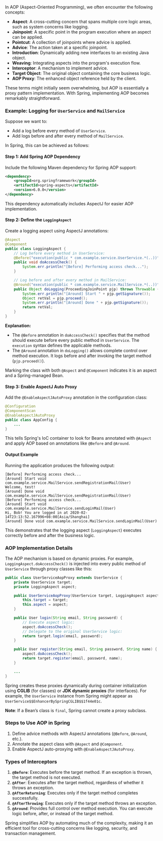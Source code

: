 
In AOP (Aspect-Oriented Programming), we often encounter the following concepts:

- **Aspect**: A cross-cutting concern that spans multiple core logic areas, such as system concerns like logging.
- **Joinpoint**: A specific point in the program execution where an aspect can be applied.
- **Pointcut**: A collection of joinpoints where advice is applied.
- **Advice**: The action taken at a specific joinpoint.
- **Introduction**: Dynamically adding new interfaces to an existing Java object.
- **Weaving**: Integrating aspects into the program's execution flow.
- **Interceptor**: A mechanism to implement advice.
- **Target Object**: The original object containing the core business logic.
- **AOP Proxy**: The enhanced object reference held by the client.

These terms might initially seem overwhelming, but AOP is essentially a proxy pattern implementation. With Spring, implementing AOP becomes remarkably straightforward.

### Example: Logging for `UserService` and `MailService`

Suppose we want to:

- Add a log before every method of `UserService`.
- Add logs before and after every method of `MailService`.

In Spring, this can be achieved as follows:

#### Step 1: Add Spring AOP Dependency

Include the following Maven dependency for Spring AOP support:

```xml
<dependency>
    <groupId>org.springframework</groupId>
    <artifactId>spring-aspects</artifactId>
    <version>6.0.0</version>
</dependency>
```

This dependency automatically includes AspectJ for easier AOP implementation.

#### Step 2: Define the `LoggingAspect`

Create a logging aspect using AspectJ annotations:

```java
@Aspect
@Component
public class LoggingAspect {
    // Log before every method in UserService:
    @Before("execution(public * com.example.service.UserService.*(..))")
    public void doAccessCheck() {
        System.err.println("[Before] Performing access check...");
    }

    // Log before and after every method in MailService:
    @Around("execution(public * com.example.service.MailService.*(..))")
    public Object doLogging(ProceedingJoinPoint pjp) throws Throwable {
        System.err.println("[Around] Start " + pjp.getSignature());
        Object retVal = pjp.proceed();
        System.err.println("[Around] Done " + pjp.getSignature());
        return retVal;
    }
}
```

**Explanation:**

- The `@Before` annotation in `doAccessCheck()` specifies that the method should execute before every public method in `UserService`. The `execution` syntax defines the applicable methods.
- The `@Around` annotation in `doLogging()` allows complete control over method execution. It logs before and after invoking the target method (`pjp.proceed()`).

Marking the class with both `@Aspect` and `@Component` indicates it is an aspect and a Spring-managed Bean.

#### Step 3: Enable AspectJ Auto Proxy

Add the `@EnableAspectJAutoProxy` annotation in the configuration class:

```java
@Configuration
@ComponentScan
@EnableAspectJAutoProxy
public class AppConfig {
    ...
}
```

This tells Spring's IoC container to look for Beans annotated with `@Aspect` and apply AOP based on annotations like `@Before` and `@Around`.

#### Output Example

Running the application produces the following output:

```text
[Before] Performing access check...
[Around] Start void com.example.service.MailService.sendRegistrationMail(User)
Welcome, test!
[Around] Done void com.example.service.MailService.sendRegistrationMail(User)
[Before] Performing access check...
[Around] Start void com.example.service.MailService.sendLoginMail(User)
Hi, Bob! You are logged in at 2020-02-14T23:13:52.167996+08:00[Asia/Shanghai]
[Around] Done void com.example.service.MailService.sendLoginMail(User)
```

This demonstrates that the logging aspect (`LoggingAspect`) executes correctly before and after the business logic.

### AOP Implementation Details

The AOP mechanism is based on dynamic proxies. For example, `LoggingAspect.doAccessCheck()` is injected into every public method of `UserService` through proxy classes like this:

```java
public class UserServiceAopProxy extends UserService {
    private UserService target;
    private LoggingAspect aspect;

    public UserServiceAopProxy(UserService target, LoggingAspect aspect) {
        this.target = target;
        this.aspect = aspect;
    }

    public User login(String email, String password) {
        // Execute aspect logic:
        aspect.doAccessCheck();
        // Delegate to the original UserService logic:
        return target.login(email, password);
    }

    public User register(String email, String password, String name) {
        aspect.doAccessCheck();
        return target.register(email, password, name);
    }

    ...
}
```

Spring creates these proxies dynamically during container initialization using **CGLIB** (for classes) or **JDK dynamic proxies** (for interfaces). For example, the `UserService` instance from Spring might appear as `UserService$$EnhancerBySpringCGLIB$$1f44e01c`.

**Note**: If a Bean’s class is `final`, Spring cannot create a proxy subclass.

### Steps to Use AOP in Spring

1. Define advice methods with AspectJ annotations (`@Before`, `@Around`, etc.).
2. Annotate the aspect class with `@Aspect` and `@Component`.
3. Enable AspectJ auto-proxying with `@EnableAspectJAutoProxy`.

### Types of Interceptors

1. **`@Before`**: Executes before the target method. If an exception is thrown, the target method is not executed.
2. **`@After`**: Executes after the target method, regardless of whether it throws an exception.
3. **`@AfterReturning`**: Executes only if the target method completes successfully.
4. **`@AfterThrowing`**: Executes only if the target method throws an exception.
5. **`@Around`**: Provides full control over method execution. You can execute logic before, after, or instead of the target method.

Spring simplifies AOP by automating much of the complexity, making it an efficient tool for cross-cutting concerns like logging, security, and transaction management.